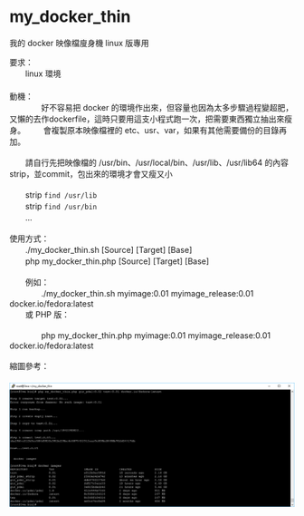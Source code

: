 # my_docker_thin
我的 docker 映像檔廋身機 linux 版專用

要求：<br>
　　linux 環境<br>　　
<br>
動機：<br>
　　　　好不容易把 docker 的環境作出來，但容量也因為太多步驟過程變超肥，又懶的去作dockerfile，這時只要用這支小程式跑一次，把需要東西獨立抽出來瘦身。
　　會複製原本映像檔裡的 etc、usr、var，如果有其他需要備份的目錄再加。<br>
   <br>
　　請自行先把映像檔的 /usr/bin、/usr/local/bin、/usr/lib、/usr/lib64 的內容 strip，並commit，包出來的環境才會又瘦又小<br>
   <br>
   　　strip `find /usr/lib`<br>
   　　strip `find /usr/bin`<br>
   　　...<br>
  <br>
使用方式：<br>
　　./my_docker_thin.sh [Source] [Target] [Base]<br>
　　php my_docker_thin.php [Source] [Target] [Base]<br>
  <br>
　　例如：<br>
　　　　./my_docker_thin.sh myimage:0.01 myimage_release:0.01 docker.io/fedora:latest<br>
　　或 PHP 版：<br>        
　　　　php my_docker_thin.php myimage:0.01 myimage_release:0.01 docker.io/fedora:latest<br>
<br>
縮圖參考：<br>
　　<img src="screenshot/screenshot_01.png">   
   
